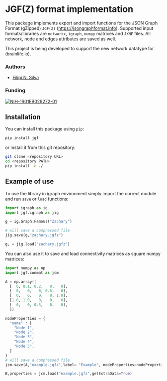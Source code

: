 
# JGF(Z) format implementation
This package implements export and import functions for the JSON Graph Format (gZipped) `JGF(Z)` (https://jsongraphformat.info). Supported input formats/libraries are `networkx`, `igraph`, `numpy` matrices and `JXNF` files. All network, node and edges attributes are saved as well.

This project is being developed to support the new network datatype for (brainlife.io).

### Authors
- [Filipi N. Silva](filsilva@iu.edu)

<!-- ### Contributors
- Franco Pestilli (franpest@indiana.edu) -->

### Funding
[![NIH-1R01EB029272-01](https://img.shields.io/badge/NIH-1R01EB029272_01-blue.svg)](https://www.nibib.nih.gov/node/113361)


<!-- ### Citations

1. Adai, Alex T., Shailesh V. Date, Shannon Wieland, and Edward M. Marcotte. "LGL: creating a map of protein function with an algorithm for visualizing very large biological networks." Journal of molecular biology 340, no. 1 (2004): 179-190. [https://doi.org/10.1016/j.jmb.2004.04.047](https://doi.org/10.1016/j.jmb.2004.04.047) -->

## Installation 

You can install this package using `pip`:

```bash
pip install jgf
```

or install it from this git repository:

```bash
git clone <repository URL>
cd <repository PATH>
pip install -e ./
```

## Example of use

To use the library in igraph environment simply import the correct module and run `save` or `load` functions:

```python
import igraph as ig
import jgf.igraph as jig

g = ig.Graph.Famous("Zachary")

# will save a compressed file
jig.save(g,"zachary.jgfz")

g, = jig.load("zachary.jgfz")
```

You can also use it to save and load connectivity matrices as square numpy matrices:

```python
import numpy as np
import jgf.conmat as jcm

A = np.array([
  [  0, 0.1, 0.2,   0,   0],
  [  0,   0,   0, 0.5,   0],
  [  0,   0,   0,   0, 1.0],
  [1.0, 1.0,   0,   0,   0],
  [  0,   0, 0.5,   0,   0],
  ])

nodeProperties = {
  "name" : [
    "Node 1",
    "Node 2",
    "Node 3",
    "Node 4",
    "Node 5",
  ]
}
# will save a compressed file
jcm.save(A,"example.jgfz",label= "Example", nodeProperties=nodeProperties)

B,properties = jcm.load("example.jgfz",getExtraData=True)
```

